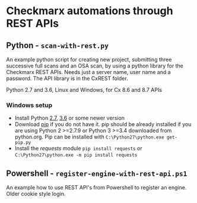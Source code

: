 # Checkmarx automations through REST APIs

## Python - `scan-with-rest.py`
An example python script for creating new project, submitting three successive full scans and an OSA scan, by using a python library for the Checkmarx REST APIs.
Needs just a server name, user name and a password. The API library is in the CxREST folder.

Python 2.7 and 3.6, Linux and Windows, for Cx 8.6 and 8.7 APIs

### Windows setup
* Install Python [2.7](https://www.python.org/ftp/python/2.7.14/python-2.7.14.msi), [3.6](https://www.python.org/ftp/python/3.6.5/python-3.6.5.exe) or some newer version
* Download [pip](https://bootstrap.pypa.io/get-pip.py) if you do not have it. pip should be already installed if you are using Python 2 >=2.7.9 or Python 3 >=3.4 downloaded from python.org. Pip can be installed with `C:\Python27\python.exe get-pip.py`
* Install the *requests* module `pip install requests` or `C:\Python27\python.exe -m pip install requests`

## Powershell - `register-engine-with-rest-api.ps1`
An example how to use REST API's from Powershell to register an engine. Older cookie style login.
